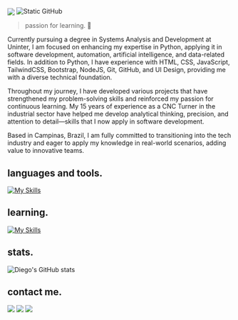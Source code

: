 <img align="center" src="https://capsule-render.vercel.app/api?type=venom&height=300&color=89E4D2&text=Hi,%20I’m%20Diego%20Espelho&fontSize=60&animation=twinkling&fontColor=5967F7&textBg=false&desc=Nice%20to%20meet%20you!&descAlign=50&descAlignY=66"/>

<img src="https://img.shields.io/static/v1?label=About&message=Diego%20Espelho&color=5967F7&labelColor=000000&style=for-the-badge&logo=GitHub" alt="Static GitHub">

> passion for learning. 🧠

Currently pursuing a degree in Systems Analysis and Development at Uninter, I am focused on enhancing my expertise in Python, applying it in software development, automation, artificial intelligence, and data-related fields. In addition to Python, I have experience with HTML, CSS, JavaScript, TailwindCSS, Bootstrap, NodeJS, Git, GitHub, and UI Design, providing me with a diverse technical foundation.

Throughout my journey, I have developed various projects that have strengthened my problem-solving skills and reinforced my passion for continuous learning. My 15 years of experience as a CNC Turner in the industrial sector have helped me develop analytical thinking, precision, and attention to detail—skills that I now apply in software development.

Based in Campinas, Brazil, I am fully committed to transitioning into the tech industry and eager to apply my knowledge in real-world scenarios, adding value to innovative teams.

## languages and tools.
[![My Skills](https://skillicons.dev/icons?i=python,html,css,js,tailwind,bootstrap,nodejs,git,github,figma)](https://skillicons.dev)

## learning.
[![My Skills](https://skillicons.dev/icons?i=python,tensorflow,huggingface,pytorch)](https://skillicons.dev)

## stats.
![Diego's GitHub stats](https://github-readme-stats.vercel.app/api?username=diegoespelho\&bg_color=30,89E4D2,5967F7\&show_icons=true\&title_color=fff\&text_color=fff)

## contact me.
<a href="https://www.linkedin.com/in/diegoespelho-dev" target="_blank"><img src="https://img.shields.io/badge/-LinkedIn-5967F7?style=for-the-badge&logo=linkedin&logoColor=89E4D2" target="_blank"></a>
<a href="https://instagram.com/diegoespelho_" target="_blank"><img src="https://img.shields.io/badge/-Instagram-5967F7?style=for-the-badge&logo=instagram&logoColor=89E4D2" target="_blank"></a>
<a href="mailto:diego.espelho@gmail.com"> <img src="https://img.shields.io/badge/-Gmail-5967F7?style=for-the-badge&logo=gmail&logoColor=89E4D2" target="_blank"></a>
